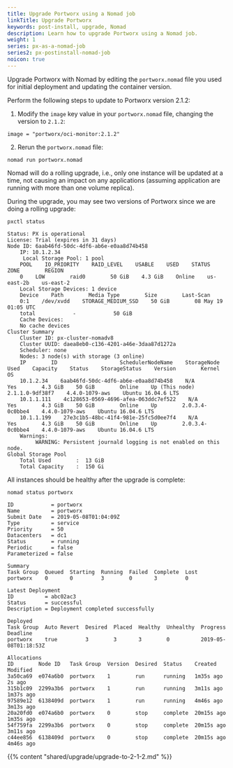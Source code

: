 ```yaml
---
title: Upgrade Portworx using a Nomad job
linkTitle: Upgrade Portworx
keywords: post-install, upgrade, Nomad
description: Learn how to upgrade Portworx using a Nomad job.
weight: 1
series: px-as-a-nomad-job
series2: px-postinstall-nomad-job
noicon: true
---
```


Upgrade Portworx with Nomad by editing the `portworx.nomad` file you used for initial deployment and updating the container version.

Perform the following steps to update to Portworx version 2.1.2:

1. Modify the `image` key value in your `portworx.nomad` file, changing the version to `2.1.2`:

```text
image = "portworx/oci-monitor:2.1.2"
```

2. Rerun the `portworx.nomad` file:

```text
nomad run portworx.nomad
```

Nomad will do a rolling upgrade, i.e., only one instance will be updated at a time, not causing an impact on any applications (assuming application are running with more than one volume replica).

During the upgrade, you may see two versions of Portworx since we are doing a rolling upgrade:

```text
pxctl status
```

```output
Status: PX is operational
License: Trial (expires in 31 days)
Node ID: 6aab46fd-50dc-4df6-ab6e-e0aa8d74b458
    IP: 10.1.2.34
     Local Storage Pool: 1 pool
    POOL    IO_PRIORITY    RAID_LEVEL    USABLE    USED    STATUS    ZONE        REGION
    0    LOW        raid0        50 GiB    4.3 GiB    Online    us-east-2b    us-east-2
    Local Storage Devices: 1 device
    Device    Path        Media Type        Size        Last-Scan
    0:1    /dev/xvdd    STORAGE_MEDIUM_SSD    50 GiB        08 May 19 01:05 UTC
    total            -            50 GiB
    Cache Devices:
    No cache devices
Cluster Summary
    Cluster ID: px-cluster-nomadv8
    Cluster UUID: daea8eb0-c136-4201-a46e-3daa87d1272a
    Scheduler: none
    Nodes: 3 node(s) with storage (3 online)
    IP        ID                    SchedulerNodeName    StorageNode    Used    Capacity    Status    StorageStatus    Version        Kernel        OS
    10.1.2.34    6aab46fd-50dc-4df6-ab6e-e0aa8d74b458    N/A            Yes        4.3 GiB    50 GiB        Online    Up (This node)    2.1.1.0-9df38f7    4.4.0-1079-aws    Ubuntu 16.04.6 LTS
    10.1.1.111    4c128653-0569-4696-afea-063ddc7ef522    N/A            Yes        4.3 GiB    50 GiB        Online    Up        2.0.3.4-0c0bbe4    4.4.0-1079-aws    Ubuntu 16.04.6 LTS
    10.1.1.199    27e3c1b5-48bc-41f4-981e-25fc5d0ee7f4    N/A            Yes        4.3 GiB    50 GiB        Online    Up        2.0.3.4-0c0bbe4    4.4.0-1079-aws    Ubuntu 16.04.6 LTS
    Warnings:
         WARNING: Persistent journald logging is not enabled on this node.
Global Storage Pool
    Total Used        :  13 GiB
    Total Capacity    :  150 Gi
```

All instances should be healthy after the upgrade is complete:

```text
nomad status portworx
```

```output
ID            = portworx
Name          = portworx
Submit Date   = 2019-05-08T01:04:09Z
Type          = service
Priority      = 50
Datacenters   = dc1
Status        = running
Periodic      = false
Parameterized = false

Summary
Task Group  Queued  Starting  Running  Failed  Complete  Lost
portworx    0       0         3        0       3         0

Latest Deployment
ID          = abc02ac3
Status      = successful
Description = Deployment completed successfully

Deployed
Task Group  Auto Revert  Desired  Placed  Healthy  Unhealthy  Progress Deadline
portworx    true         3        3       3        0          2019-05-08T01:18:53Z

Allocations
ID        Node ID   Task Group  Version  Desired  Status    Created     Modified
3a50ca69  e074a6b0  portworx    1        run      running   1m35s ago   2s ago
315b1c09  2299a3b6  portworx    1        run      running   3m11s ago   1m37s ago
97589e12  6138409d  portworx    1        run      running   4m46s ago   3m13s ago
20a20fd0  e074a6b0  portworx    0        stop     complete  20m15s ago  1m35s ago
54f759fa  2299a3b6  portworx    0        stop     complete  20m15s ago  3m11s ago
c44ee856  6138409d  portworx    0        stop     complete  20m15s ago  4m46s ago
```

{{% content "shared/upgrade/upgrade-to-2-1-2.md" %}}
